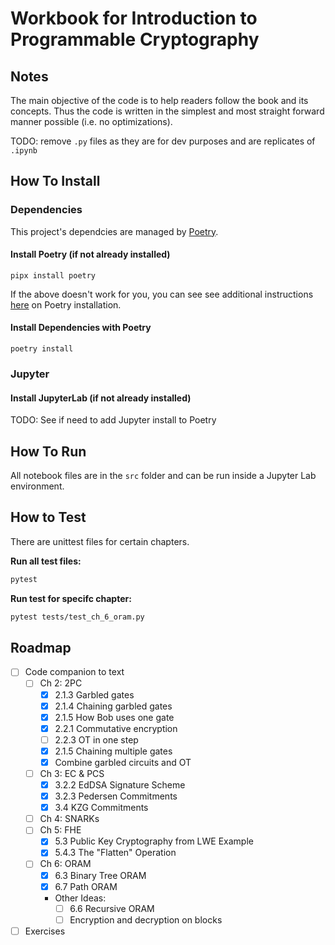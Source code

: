 # Workbook for Introduction to Programmable Cryptography

## Notes

The main objective of the code is to help readers follow the book and its concepts. Thus the code is written in the simplest and most straight forward manner possible (i.e. no optimizations).

TODO: remove `.py` files as they are for dev purposes and are replicates of `.ipynb`

## How To Install

### Dependencies

This project's dependcies are managed by [Poetry](https://python-poetry.org/).

#### Install Poetry (if not already installed)

```shell
pipx install poetry
```

If the above doesn't work for you, you can see see additional instructions [here](https://python-poetry.org/docs/#installation) on Poetry installation.

#### Install Dependencies with Poetry

```shell
poetry install
```

### Jupyter

#### Install JupyterLab (if not already installed)

TODO: See if need to add Jupyter install to Poetry

## How To Run

All notebook files are in the `src` folder and can be run inside a Jupyter Lab environment.

## How to Test

There are unittest files for certain chapters.

**Run all test files:**

```bash
pytest
```

**Run test for specifc chapter:**

```bash
pytest tests/test_ch_6_oram.py
```

## Roadmap

- [ ] Code companion to text
  - [ ] Ch 2: 2PC
    - [x] 2.1.3 Garbled gates
    - [x] 2.1.4 Chaining garbled gates
    - [x] 2.1.5 How Bob uses one gate
    - [x] 2.2.1 Commutative encryption
    - [ ] 2.2.3 OT in one step
    - [x] 2.1.5 Chaining multiple gates
    - [x] Combine garbled circuits and OT
  - [ ] Ch 3: EC & PCS
    - [x] 3.2.2 EdDSA Signature Scheme
    - [x] 3.2.3 Pedersen Commitments
    - [x] 3.4 KZG Commitments
  - [ ] Ch 4: SNARKs
  - [ ] Ch 5: FHE
    - [x] 5.3 Public Key Cryptography from LWE Example
    - [x] 5.4.3 The "Flatten" Operation
  - [ ] Ch 6: ORAM
    - [x] 6.3 Binary Tree ORAM
    - [x] 6.7 Path ORAM
    - Other Ideas:
      - [ ] 6.6 Recursive ORAM
      - [ ] Encryption and decryption on blocks
- [ ] Exercises
